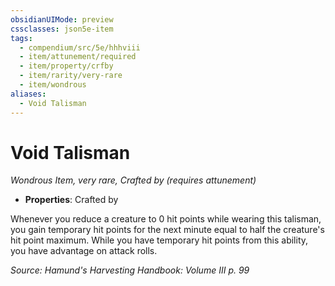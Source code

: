 ```yaml
---
obsidianUIMode: preview
cssclasses: json5e-item
tags:
  - compendium/src/5e/hhhviii
  - item/attunement/required
  - item/property/crfby
  - item/rarity/very-rare
  - item/wondrous
aliases:
  - Void Talisman
---
```

# Void Talisman
*Wondrous Item, very rare, Crafted by (requires attunement)*  

- **Properties**: Crafted by

Whenever you reduce a creature to 0 hit points while wearing this talisman, you gain temporary hit points for the next minute equal to half the creature's hit point maximum. While you have temporary hit points from this ability, you have advantage on attack rolls.

*Source: Hamund's Harvesting Handbook: Volume III p. 99*
